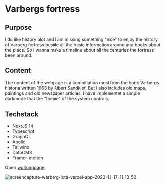 # Varbergs fortress

## Purpose
I do like history alot and I am missing something "nice" to enjoy the history of Varberg fortress beside all the basic information around and books about the place.
So I wanna make a timeline about all the centuries the fortress been around.

## Content
The content of the webpage is a compitlation most from the book Varbergs historia written 1963 by Albert Sandklef. But I also includes old maps, paintings and old newspaper articles.
I have implementet a simple darkmode that the "theme" of the system controls.

## Techstack 
* NextJS 14
* Typescript
* GraphQL
* Apollo
* Tailwind
* DatoCMS
* Framer-motion

Open [workingpage]([http://localhost:3000](https://warberg-iota.vercel.app/))

![screencapture-warberg-iota-vercel-app-2023-12-17-11_13_50](https://github.com/Nicklas-Holmqvist/warberg/assets/70426543/e7dc7095-3ae5-4db4-9b73-54979db2812c)
